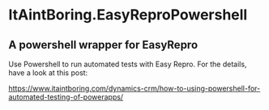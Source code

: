 # ItAintBoring.EasyReproPowershell

## A powershell wrapper for EasyRepro

Use Powershell to run automated tests with Easy Repro. For the details, have a look at this post:

https://www.itaintboring.com/dynamics-crm/how-to-using-powershell-for-automated-testing-of-powerapps/
